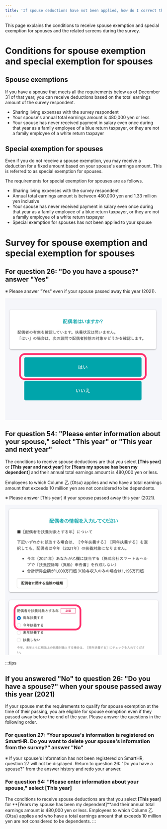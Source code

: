 ```yaml
---
title: 'If spouse deductions have not been applied, how do I correct the survey?'
---
```

This page explains the conditions to receive spouse exemption and special exemption for spouses and the related screens during the survey.

# Conditions for spouse exemption and special exemption for spouses

## Spouse exemptions

If you have a spouse that meets all the requirements below as of December 31 of that year, you can receive deductions based on the total earnings amount of the survey respondent.

- Sharing living expenses with the survey respondent
- Your spouse's annual total earnings amount is 480,000 yen or less
- Your spouse has never received payment in salary even once during that year as a family employee of a blue return taxpayer, or they are not a family employee of a white return taxpayer

## Special exemption for spouses

Even if you do not receive a spouse exemption, you may receive a deduction for a fixed amount based on your spouse's earnings amount. This is referred to as special exemption for spouses.

The requirements for special exemption for spouses are as follows.

- Sharing living expenses with the survey respondent
- Annual total earnings amount is between 480,000 yen and 1.33 million yen inclusive
- Your spouse has never received payment in salary even once during that year as a family employee of a blue return taxpayer, or they are not a family employee of a white return taxpayer
- Special exemption for spouses has not been applied to your spouse

# Survey for spouse exemption and special exemption for spouses

## For question 26: "Do you have a spouse?" answer "Yes"

※ Please answer "Yes" even if your spouse passed away this year (2021).

![](./Cursor__________SmartHR____________.png)

## For question 54: "Please enter information about your spouse," select "This year" or "This year and next year"

The conditions to receive spouse deductions are that you select **\[This year\]** or **\[This year and next year\]** for **\[Years my spouse has been my dependent\]** and their annual total earnings amount is 480,000 yen or less.

Employees to which Column 乙 (Otsu) applies and who have a total earnings amount that exceeds 10 million yen are not considered to be dependents.

※ Please answer \[This year\] if your spouse passed away this year (2021).

![](./_______SmartHR____________.png)

:::tips
## If you answered "No" to question 26: "Do you have a spouse?" when your spouse passed away this year (2021)
If your spouse met the requirements to qualify for spouse exemption at the time of their passing, you are eligible for spouse exemption even if they passed away before the end of the year.
Please answer the questions in the following order.
### For question 27: "Your spouse's information is registered on SmartHR. Do you want to delete your spouse's information from the survey?" answer "No"
※ If your spouse's information has not been registered on SmartHR, question 27 will not be displayed. Return to question 26: "Do you have a spouse?" from the answer history and redo your answer.
### For question 54: "Please enter information about your spouse," select \[This year\]
The conditions to receive spouse deductions are that you select **\[This year\]** for **\[Years my spouse has been my dependent\]**and their annual total earnings amount is 480,000 yen or less.
Employees to which Column 乙 (Otsu) applies and who have a total earnings amount that exceeds 10 million yen are not considered to be dependents.
:::
